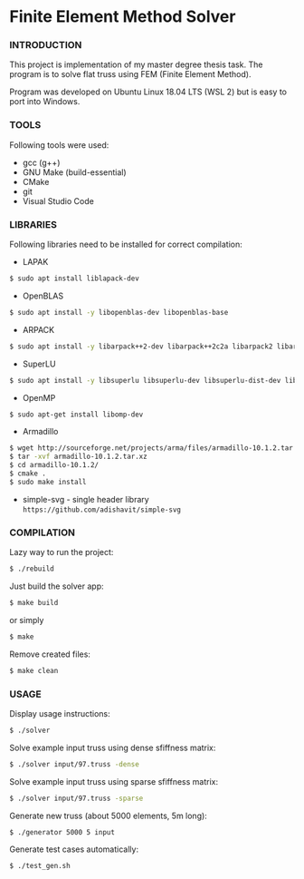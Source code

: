# Finite Element Method Solver

### INTRODUCTION
This project is implementation of my master degree thesis task. The program is to solve flat truss using FEM (Finite Element Method).

Program was developed on Ubuntu Linux 18.04 LTS (WSL 2) but is easy to port into Windows.

### TOOLS
Following tools were used:
  - gcc (g++)
  - GNU Make (build-essential)
  - CMake
  - git
  - Visual Studio Code

### LIBRARIES

Following libraries need to be installed for correct compilation:
- LAPAK
```sh
$ sudo apt install liblapack-dev
```
- OpenBLAS
```sh
$ sudo apt install -y libopenblas-dev libopenblas-base
```
- ARPACK
```sh
$ sudo apt install -y libarpack++2-dev libarpack++2c2a libarpack2 libarpack2-dev
```
- SuperLU
```sh
$ sudo apt install -y libsuperlu libsuperlu-dev libsuperlu-dist-dev libsuperlu-dist5 libsuperlu5
```
- OpenMP
```sh
$ sudo apt-get install libomp-dev
```
- Armadillo
```sh
$ wget http://sourceforge.net/projects/arma/files/armadillo-10.1.2.tar.xz
$ tar -xvf armadillo-10.1.2.tar.xz
$ cd armadillo-10.1.2/
$ cmake .
$ sudo make install
```
- simple-svg - single header library
```https://github.com/adishavit/simple-svg```

### COMPILATION
Lazy way to run the project:
```sh
$ ./rebuild
```
Just build the solver app:
```sh
$ make build
```
or simply
```sh
$ make
```

Remove created files:
```sh
$ make clean
```

### USAGE
Display usage instructions:
```sh
$ ./solver
```

Solve example input truss using dense sfiffness matrix:
```sh
$ ./solver input/97.truss -dense
```

Solve example input truss using sparse sfiffness matrix:
```sh
$ ./solver input/97.truss -sparse
```

Generate new truss (about 5000 elements, 5m long):
```sh
$ ./generator 5000 5 input
```

Generate test cases automatically:
```sh
$ ./test_gen.sh
```